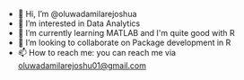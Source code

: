 - 👋 Hi, I’m @oluwadamilarejoshua
- 👀 I’m interested in Data Analytics
- 🌱 I’m currently learning MATLAB and I'm quite good with R
- 💞️ I’m looking to collaborate on Package development in R
- 📫 How to reach me: you can reach me via oluwadamilarejoshu01@gmail.com

<!---
oluwadamilarejoshua/oluwadamilarejoshua is a ✨ special ✨ repository because its `README.md` (this file) appears on your GitHub profile.
You can click the Preview link to take a look at your changes.
--->
